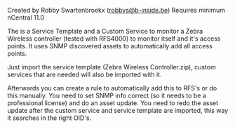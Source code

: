 Created by Robby Swartenbroekx (robbys@b-inside.be)
Requires minimum nCentral 11.0

The is a Service Template and a Custom Service to monitor a Zebra Wireless controller (tested with RFS4000) to monitor itself and it's access points. It uses SNMP discovered assets to automatically add all access points.

Just import the service template (Zebra Wireless Controller.zip), custom services that are needed will also be imported with it.

Afterwards you can create a rule to automatically add this to RFS's or do this manually. You need to set SNMP info correct (so it needs to be a professional license) and do an asset update. You need to redo the asset update after the custom service and service template are imported, this way it searches in the right OID's.

